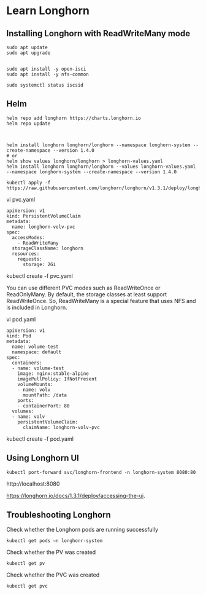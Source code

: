 # Learn Longhorn

## Installing Longhorn with ReadWriteMany mode

```
sudo apt update
sudo apt upgrade


sudo apt install -y open-isci
sudo apt install -y nfs-common

sudo systemctl status iscsid
```


## Helm

```
helm repo add longhorn https://charts.longhorn.io
helm repo update


```

```

helm install longhorn longhorn/longhorn --namespace longhorn-system --create-namespace --version 1.4.0
# or
helm show values longhorn/longhorn > longhorn-values.yaml
helm install longhorn longhorn/longhorn --values longhorn-values.yaml   --namespace longhorn-system --create-namespace --version 1.4.0

```




```
kubectl apply -f https://raw.githubusercontent.com/longhorn/longhorn/v1.3.1/deploy/longhorn.yaml
```

vi pvc.yaml
```
apiVersion: v1
kind: PersistentVolumeClaim
metadata:
  name: longhorn-volv-pvc
spec:
  accessModes:
    - ReadWriteMany
  storageClassName: longhorn
  resources:
    requests:
      storage: 2Gi
```
kubectl create -f pvc.yaml

You can use different PVC modes such as ReadWriteOnce or ReadOnlyMany. By default, the storage classes at least support ReadWriteOnce. So, ReadWriteMany is a special feature that uses NFS and is included in Longhorn.


vi pod.yaml
```
apiVersion: v1
kind: Pod
metadata:
  name: volume-test
  namespace: default
spec:
  containers:
  - name: volume-test
    image: nginx:stable-alpine
    imagePullPolicy: IfNotPresent
    volumeMounts:
    - name: volv
      mountPath: /data
    ports:
    - containerPort: 80
  volumes:
  - name: volv
    persistentVolumeClaim:
      claimName: longhorn-volv-pvc
```
kubectl create -f pod.yaml


## Using Longhorn UI

```
kubectl port-forward svc/longhorn-frontend -n longhorn-system 8080:80
```
http://localhost:8080

https://longhorn.io/docs/1.3.1/deploy/accessing-the-ui.



## Troubleshooting Longhorn

Check whether the Longhorn pods are running successfully
```
kubectl get pods –n longhonr-system
```

Check whether the PV was created
```
kubectl get pv
```

Check whether the PVC was created
```
kubectl get pvc
```


